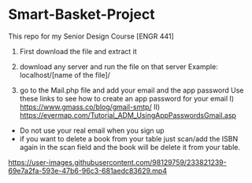 # Smart-Basket-Project
This repo for my Senior Design Course [ENGR 441]


1) First download the file and extract it
2) download any server and run the file on that server
Example: localhost/[name of the file]/

3) go to the Mail.php file and add your email and the app password
Use these links to see how to create an app password for your email 
I) https://www.gmass.co/blog/gmail-smtp/
II) https://evermap.com/Tutorial_ADM_UsingAppPasswordsGmail.asp


- Do not use your real email when you sign up
- if you want to delete a book from your table just scan/add the ISBN again in the scan field and the book will be delete it from your table.


https://user-images.githubusercontent.com/98129759/233821239-69e7a2fa-593e-47b6-96c3-681aedc83629.mp4

